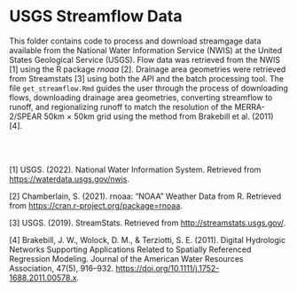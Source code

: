 # USGS Streamflow Data

This folder contains code to process and download streamgage data
available from the National Water Information Service (NWIS) at the
United States Geological Service (USGS). Flow data was retrieved from
the NWIS [1] using the R package *rnoaa* [2]. Drainage area geometries
were retrieved from Streamstats [3] using both the API and the batch
processing tool. The file `get_streamflow.Rmd` guides the user through
the process of downloading flows, downloading drainage area geometries,
converting streamflow to runoff, and regionalizing runoff to match the
resolution of the MERRA-2/SPEAR 50km × 50km grid using the method from
Brakebill et al. (2011) [4].

<br><br>

[1] USGS. (2022). National Water Information System. Retrieved from
<https://waterdata.usgs.gov/nwis>.

[2] Chamberlain, S. (2021). rnoaa: “NOAA” Weather Data from R. Retrieved
from <https://cran.r-project.org/package=rnoaa>.

[3] USGS. (2019). StreamStats. Retrieved from
<http://streamstats.usgs.gov/>.

[4] Brakebill, J. W., Wolock, D. M., & Terziotti, S. E. (2011). Digital
Hydrologic Networks Supporting Applications Related to Spatially
Referenced Regression Modeling. Journal of the American Water Resources
Association, 47(5), 916–932.
<https://doi.org/10.1111/j.1752-1688.2011.00578.x>.
